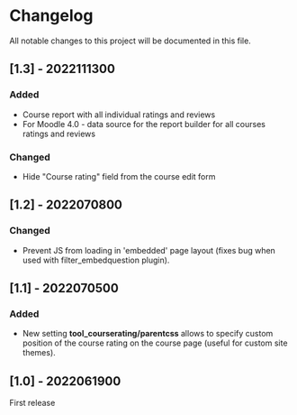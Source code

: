 # Changelog
All notable changes to this project will be documented in this file.

## [1.3] - 2022111300
### Added
- Course report with all individual ratings and reviews
- For Moodle 4.0 - data source for the report builder for all courses ratings and reviews

### Changed
- Hide "Course rating" field from the course edit form

## [1.2] - 2022070800
### Changed
- Prevent JS from loading in 'embedded' page layout (fixes bug when used with filter_embedquestion plugin).

## [1.1] - 2022070500
### Added
- New setting **tool_courserating/parentcss** allows to specify custom position of the
  course rating on the course page (useful for custom site themes).

## [1.0] - 2022061900
First release
